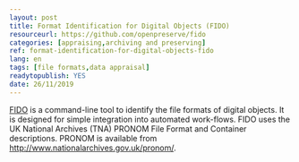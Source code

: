 ```yaml
---
layout: post 
title: Format Identification for Digital Objects (FIDO)
resourceurl: https://github.com/openpreserve/fido
categories: [appraising,archiving and preserving]
ref: format-identification-for-digital-objects-fido
lang: en
tags: [file formats,data appraisal]
readytopublish: YES
date: 26/11/2019
---
```

[FIDO](https://github.com/openpreserve/fido) is a command-line tool to identify the file formats of digital objects. It is designed for simple integration into automated work-flows. FIDO uses the UK National Archives (TNA) PRONOM File Format and Container descriptions. PRONOM is available from <http://www.nationalarchives.gov.uk/pronom/>.
